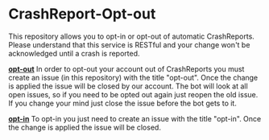 CrashReport-Opt-out
===================

This repository allows you to opt-in or opt-out of automatic CrashReports. Please understand that this service is RESTful and your change won't be acknowledged until a crash is reported.

[__opt-out__](https://github.com/PocketMine-CrashReport/CrashReport-Opt-out/issues/new?title=opt-out)
In order to opt-out your account out of CrashReports you must create an issue (in this repository) with the title "opt-out". Once the change is applied the issue will be closed by our account. The bot will look at all open issues, so if you need to be opted out again just reopen the old issue. If you change your mind just close the issue before the bot gets to it.

[__opt-in__](https://github.com/PocketMine-CrashReport/CrashReport-Opt-out/issues/new?title=opt-in)
To opt-in you just need to create an issue with the title "opt-in". Once the change is applied the issue will be closed.
